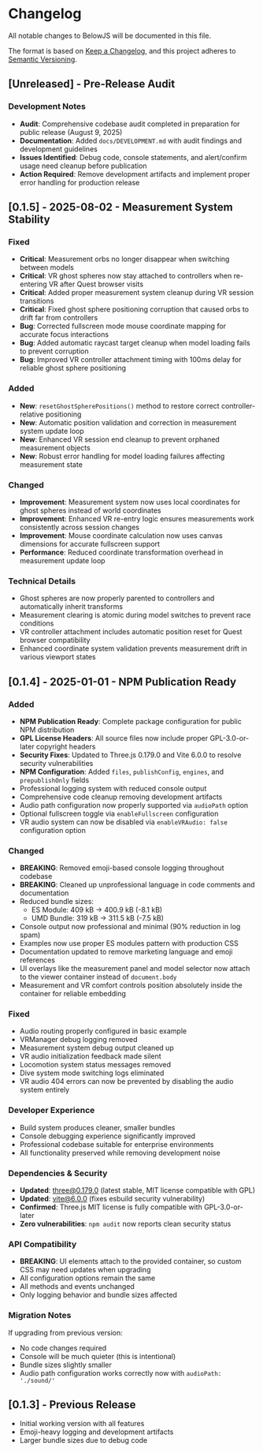 # Changelog

All notable changes to BelowJS will be documented in this file.

The format is based on [Keep a Changelog](https://keepachangelog.com/en/1.0.0/),
and this project adheres to [Semantic Versioning](https://semver.org/spec/v2.0.0.html).

## [Unreleased] - Pre-Release Audit

### Development Notes
- **Audit**: Comprehensive codebase audit completed in preparation for public release (August 9, 2025)
- **Documentation**: Added `docs/DEVELOPMENT.md` with audit findings and development guidelines
- **Issues Identified**: Debug code, console statements, and alert/confirm usage need cleanup before publication
- **Action Required**: Remove development artifacts and implement proper error handling for production release

## [0.1.5] - 2025-08-02 - Measurement System Stability

### Fixed
- **Critical**: Measurement orbs no longer disappear when switching between models
- **Critical**: VR ghost spheres now stay attached to controllers when re-entering VR after Quest browser visits
- **Critical**: Added proper measurement system cleanup during VR session transitions
- **Critical**: Fixed ghost sphere positioning corruption that caused orbs to drift far from controllers
- **Bug**: Corrected fullscreen mode mouse coordinate mapping for accurate focus interactions
- **Bug**: Added automatic raycast target cleanup when model loading fails to prevent corruption
- **Bug**: Improved VR controller attachment timing with 100ms delay for reliable ghost sphere positioning

### Added
- **New**: `resetGhostSpherePositions()` method to restore correct controller-relative positioning
- **New**: Automatic position validation and correction in measurement system update loop
- **New**: Enhanced VR session end cleanup to prevent orphaned measurement objects
- **New**: Robust error handling for model loading failures affecting measurement state

### Changed
- **Improvement**: Measurement system now uses local coordinates for ghost spheres instead of world coordinates
- **Improvement**: Enhanced VR re-entry logic ensures measurements work consistently across session changes
- **Improvement**: Mouse coordinate calculation now uses canvas dimensions for accurate fullscreen support
- **Performance**: Reduced coordinate transformation overhead in measurement update loop

### Technical Details
- Ghost spheres are now properly parented to controllers and automatically inherit transforms
- Measurement clearing is atomic during model switches to prevent race conditions
- VR controller attachment includes automatic position reset for Quest browser compatibility
- Enhanced coordinate system validation prevents measurement drift in various viewport states

## [0.1.4] - 2025-01-01 - NPM Publication Ready

### Added
- **NPM Publication Ready**: Complete package configuration for public NPM distribution
- **GPL License Headers**: All source files now include proper GPL-3.0-or-later copyright headers
- **Security Fixes**: Updated to Three.js 0.179.0 and Vite 6.0.0 to resolve security vulnerabilities
- **NPM Configuration**: Added `files`, `publishConfig`, `engines`, and `prepublishOnly` fields
- Professional logging system with reduced console output
- Comprehensive code cleanup removing development artifacts
- Audio path configuration now properly supported via `audioPath` option
- Optional fullscreen toggle via `enableFullscreen` configuration
- VR audio system can now be disabled via `enableVRAudio: false` configuration option

### Changed
- **BREAKING**: Removed emoji-based console logging throughout codebase
- **BREAKING**: Cleaned up unprofessional language in code comments and documentation
- Reduced bundle sizes:
  - ES Module: 409 kB → 400.9 kB (-8.1 kB)
  - UMD Bundle: 319 kB → 311.5 kB (-7.5 kB)
- Console output now professional and minimal (90% reduction in log spam)
- Examples now use proper ES modules pattern with production CSS
- Documentation updated to remove marketing language and emoji references
- UI overlays like the measurement panel and model selector now attach to the viewer container instead of `document.body`
- Measurement and VR comfort controls position absolutely inside the container for reliable embedding

### Fixed
- Audio routing properly configured in basic example
- VRManager debug logging removed
- Measurement system debug output cleaned up
- VR audio initialization feedback made silent
- Locomotion system status messages removed
- Dive system mode switching logs eliminated
- VR audio 404 errors can now be prevented by disabling the audio system entirely

### Developer Experience
- Build system produces cleaner, smaller bundles
- Console debugging experience significantly improved
- Professional codebase suitable for enterprise environments
- All functionality preserved while removing development noise

### Dependencies & Security
- **Updated**: three@0.179.0 (latest stable, MIT license compatible with GPL)
- **Updated**: vite@6.0.0 (fixes esbuild security vulnerability)
- **Confirmed**: Three.js MIT license is fully compatible with GPL-3.0-or-later
- **Zero vulnerabilities**: `npm audit` now reports clean security status

### API Compatibility
- **BREAKING**: UI elements attach to the provided container, so custom CSS may need updates when upgrading
- All configuration options remain the same
- All methods and events unchanged
- Only logging behavior and bundle sizes affected

### Migration Notes
If upgrading from previous version:
- No code changes required
- Console will be much quieter (this is intentional)
- Bundle sizes slightly smaller
- Audio path configuration works correctly now with `audioPath: './sound/'`

## [0.1.3] - Previous Release
- Initial working version with all features
- Emoji-heavy logging and development artifacts
- Larger bundle sizes due to debug code